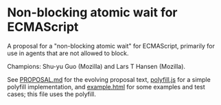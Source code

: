 # Non-blocking atomic wait for ECMAScript

A proposal for a "non-blocking atomic wait" for ECMAScript, primarily
for use in agents that are not allowed to block.

Champions: Shu-yu Guo (Mozilla) and Lars T Hansen (Mozilla).

See [PROPOSAL.md](PROPOSAL.md) for the evolving proposal text,
[polyfill.js](polyfill.js) for a simple polyfill implementation, and
[example.html](example.html) for some examples and test cases; this
file uses the polyfill.
